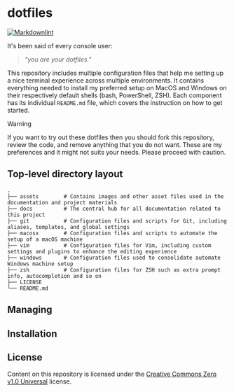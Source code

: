 # dotfiles

[![Markdownlint](https://github.com/ariellourenco/dotfiles/actions/workflows/markdownlint.yml/badge.svg)](https://github.com/ariellourenco/dotfiles/actions/workflows/markdownlint.yml)

It's been said of every console user:

> _"you are your dotfiles."_

This repository includes multiple configuration files that help me setting up a nice terminal experience across multiple environments. It contains everything needed to install my preferred setup on MacOS and Windows on their respectively default shells (bash, PowerShell, ZSH). Each component has its individual ```README.md``` file, which covers the instruction on how to get started.

> [!WARNING]
> If you want to try out these dotfiles then you should fork this repository, review the code, and remove anything that you do not want. These are my preferences and it might not suits your needs. Please proceed with caution.

## Top-level directory layout

    .
    ├── assets        # Contains images and other asset files used in the documentation and project materials
    ├── docs          # The central hub for all documentation related to this project
    ├── git           # Configuration files and scripts for Git, including aliases, templates, and global settings
    ├── macosx        # Configuration files and scripts to automate the setup of a macOS machine
    ├── vim           # Configuration files for Vim, including custom settings and plugins to enhance the editing experience
    ├── windows       # Configuration files used to consolidate automate Windows machine setup
    ├── zsh           # Configuration files for ZSH such as extra prompt info, autocompletion and so on
    ├── LICENSE
    └── README.md

## Managing

## Installation

## License

Content on this repository is licensed under the [Creative Commons Zero v1.0 Universal](LICENSE) license.
